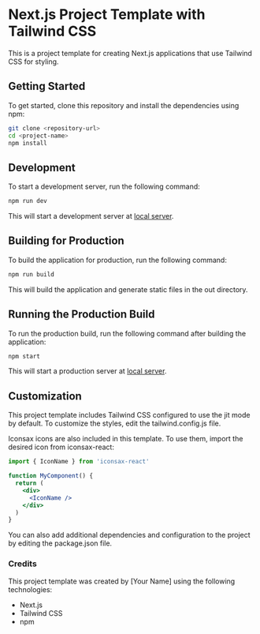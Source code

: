 # Next.js Project Template with Tailwind CSS
This is a project template for creating Next.js applications that use Tailwind CSS for styling.

## Getting Started
To get started, clone this repository and install the dependencies using npm:

```bash
git clone <repository-url>
cd <project-name>
npm install
```

## Development
To start a development server, run the following command:

```bash
npm run dev
```
This will start a development server at [local server](http://localhost:3000).

## Building for Production
To build the application for production, run the following command:

```bash
npm run build
```
This will build the application and generate static files in the out directory.

## Running the Production Build
To run the production build, run the following command after building the application:

```bash
npm start
```
This will start a production server at [local server](http://localhost:3000).

## Customization
This project template includes Tailwind CSS configured to use the jit mode by default. To customize the styles, edit the tailwind.config.js file.

Iconsax icons are also included in this template. To use them, import the desired icon from iconsax-react:

```jsx
import { IconName } from 'iconsax-react'

function MyComponent() {
  return (
    <div>
      <IconName />
    </div>
  )
}
```

You can also add additional dependencies and configuration to the project by editing the package.json file.

### Credits
This project template was created by [Your Name] using the following technologies:

- Next.js
- Tailwind CSS
- npm